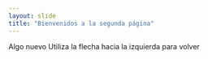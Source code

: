 ```yaml
---
layout: slide
title: "Bienvenidos a la segunda página"
---
```

Algo nuevo
Utiliza la flecha hacia la izquierda para volver
